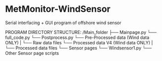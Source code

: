 # MetMonitor-WindSensor
Serial interfacing + GUI program of offshore wind sensor

PROGRAM DIRECTORY STRUCTURE:
/Main_folder
├── Mainpage.py
└── full_code.py
└── Postprocess.py
└── Pre-Processed data (Wind data ONLY)
|   └── Raw data files
└── Processed data V4 (Wind data ONLY)
|   └── Processed data files
└── Sensor pages
    └── Windsensor1.py
    └── Other Sensor page scripts
